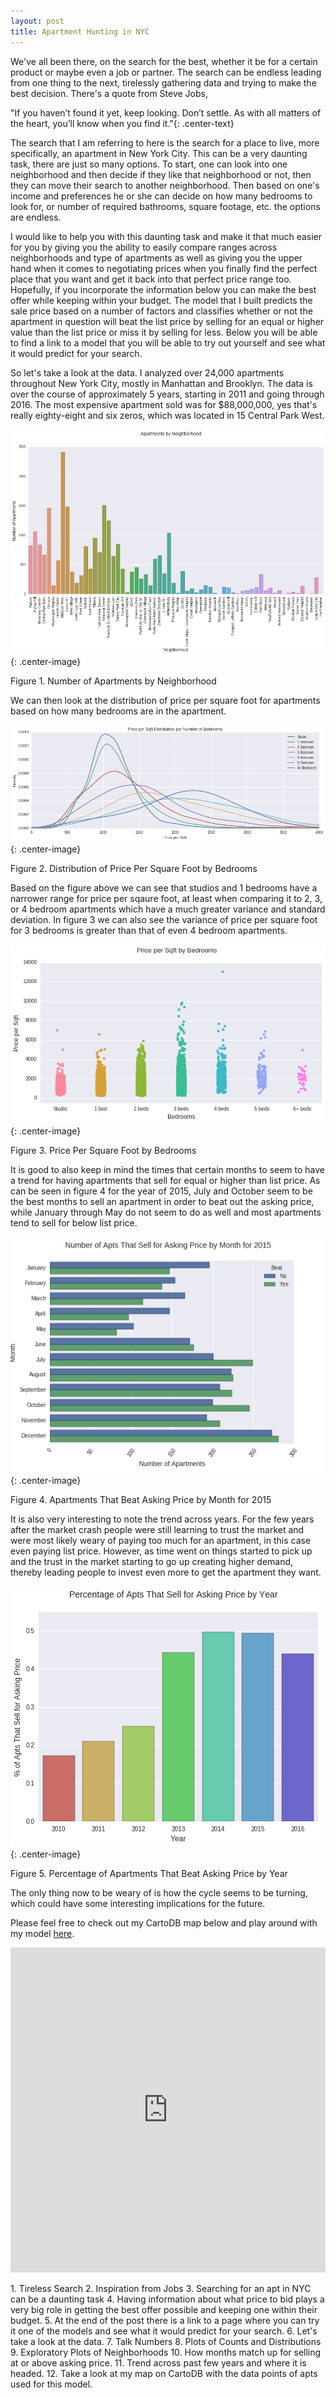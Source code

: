 ```yaml
---
layout: post
title: Apartment Hunting in NYC
---
```




We've all been there, on the search for the best, whether it be for a certain product or maybe even a job or partner. The search can be endless leading from one thing to the next, tirelessly gathering data and trying to make the best decision. There's a quote from Steve Jobs,  

<p class='center-text quote' markdown='1'>
  "If you haven’t found it yet, keep looking. Don’t settle. As with all matters of the heart, you’ll know when you find it."{: .center-text}  
</p>

The search that I am referring to here is the search for a place to live, more specifically, an apartment in New York City. This can be a very daunting task, there are just so many options. To start, one can look into one neighborhood and then decide if they like that neighborhood or not, then they can move their search to another neighborhood. Then based on one's income and preferences he or she can decide on how many bedrooms to look for, or number of required bathrooms, square footage, etc. the options are endless.

I would like to help you with this daunting task and make it that much easier for you by giving you the ability to easily compare ranges across neighborhoods and type of apartments as well as giving you the upper hand when it comes to negotiating prices when you finally find the perfect place that you want and get it back into that perfect price range too. Hopefully, if you incorporate the information below you can make the best offer while keeping within your budget. The model that I built predicts the sale price based on a number of factors and classifies whether or not the apartment in question will beat the list price by selling for an equal or higher value than the list price or miss it by selling for less. Below you will be able to find a link to a model that you will be able to try out yourself and see what it would predict for your search.

So let's take a look at the data. I analyzed over 24,000 apartments throughout New York City, mostly in Manhattan and Brooklyn. The data is over the course of approximately 5 years, starting in 2011 and going through 2016. The most expensive apartment sold was for $88,000,000, yes that's really eighty-eight and six zeros, which was located in 15 Central Park West.

![Number of Apartment by Neighborhood](../images/the_search/apartments_by_neighborhood.png){: .center-image}
<p class='center-text caption' markdown='1'>
  Figure 1. Number of Apartments by Neighborhood
</p>

We can then look at the distribution of price per square foot for apartments based on how many bedrooms are in the apartment.

![Distribution of Price Per Square Foot by Bedrooms](../images/the_search/ppsqft_dist_by_bedrooms.png){: .center-image}
<p class='center-text caption' markdown='1'>
  Figure 2. Distribution of Price Per Square Foot by Bedrooms
</p>

Based on the figure above we can see that studios and 1 bedrooms have a narrower range for price per sqaure foot, at least when comparing it to 2, 3, or 4 bedroom apartments which have a much greater variance and standard deviation. In figure 3 we can also see the variance of price per square foot for 3 bedrooms is greater than that of even 4 bedroom apartments.

![Price Per Square Foot by Bedrooms](../images/the_search/ppsqft_by_bedrooms.png){: .center-image}
<p class='center-text caption' markdown='1'>
  Figure 3. Price Per Square Foot by Bedrooms
</p>

It is good to also keep in mind the times that certain months to seem to have a trend for having apartments that sell for equal or higher than list price. As can be seen in figure 4 for the year of 2015, July and October seem to be the best months to sell an apartment in order to beat out the asking price, while January through May do not seem to do as well and most apartments tend to sell for below list price.

![Apartments That Beat Asking Price by Month for 2015](../images/the_search/beat_by_month_2015.png){: .center-image}
<p class='center-text caption' markdown='1'>
  Figure 4. Apartments That Beat Asking Price by Month for 2015
</p>

It is also very interesting to note the trend across years. For the few years after the market crash people were still learning to trust the market and were most likely weary of paying too much for an apartment, in this case even paying list price. However, as time went on things started to pick up and the trust in the market starting to go up creating higher demand, thereby leading people to invest even more to get the apartment they want.

![Percentage of Apartments That Beat Asking Price by Year](../images/the_search/beat_by_year.png){: .center-image}
<p class='center-text caption' markdown='1'>
  Figure 5. Percentage of Apartments That Beat Asking Price by Year
</p>

The only thing now to be weary of is how the cycle seems to be turning, which could have some interesting implications for the future.

Please feel free to check out my CartoDB map below and play around with my model [here](http://stark-chamber-51964.herokuapp.com).  


<iframe id='my_map' width="100%" height="520" frameborder="0" src="https://asgrunwald.carto.com/viz/4df7beb6-59ae-11e6-aa90-0e05a8b3e3d7/embed_map"
        allowfullscreen webkitallowfullscreen mozallowfullscreen oallowfullscreen msallowfullscreen>
</iframe>


<p class='notes' markdown='1'>
  1. Tireless Search
  2. Inspiration from Jobs
  3. Searching for an apt in NYC can be a daunting task
  4. Having information about what price to bid plays a very big role in getting the best offer possible and keeping one within their budget.
  5. At the end of the post there is a link to a page where you can try it one of the models and see what it would predict for your search.
  6. Let's take a look at the data.
  7. Talk Numbers
  8. Plots of Counts and Distributions
  9. Exploratory Plots of Neighborhoods
  10. How months match up for selling at or above asking price.
  11. Trend across past few years and where it is headed.
  12. Take a look at my map on CartoDB with the data points of apts used for this model.
</p>
